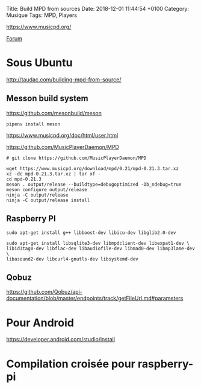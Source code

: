 Title:  Build MPD from sources
Date:   2018-12-01 11:44:54 +0100
Category: Musique
Tags: MPD, Players


<https://www.musicpd.org/>

[Forum](https://forum.musicpd.org/)

# Sous Ubuntu

<http://taudac.com/building-mpd-from-source/>

## Messon build system

<https://github.com/mesonbuild/meson>

    pipenv install meson

<https://www.musicpd.org/doc/html/user.html>

<https://github.com/MusicPlayerDaemon/MPD>

    # git clone https://github.com/MusicPlayerDaemon/MPD

    wget https://www.musicpd.org/download/mpd/0.21/mpd-0.21.3.tar.xz
    xz -dc mpd-0.21.3.tar.xz | tar xf -
    cd mpd-0.21.3
    meson . output/release --buildtype=debugoptimized -Db_ndebug=true
    meson configure output/release
    ninja -C output/release
    ninja -C output/release install

## Raspberry PI

    sudo apt-get install g++ libboost-dev libicu-dev libglib2.0-dev
    
    sudo apt-get install libsqlite3-dev libmpdclient-dev libexpat1-dev \
    libid3tag0-dev libflac-dev libaudiofile-dev libmad0-dev libmp3lame-dev \
    libasound2-dev libcurl4-gnutls-dev libsystemd-dev
## Qobuz

<https://github.com/Qobuz/api-documentation/blob/master/endpoints/track/getFileUrl.md#parameters>

# Pour Android

<https://developer.android.com/studio/install>

# Compilation croisée pour raspberry-pi

